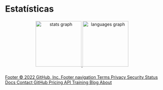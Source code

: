 # Estatísticas

###

<div align="center">
  <a href="https://github.com/JhoniPS">
  <img src="https://github-readme-stats.vercel.app/api?hide_title=false&hide_rank=false&show_icons=true&include_all_commits=true&count_private=true&disable_animations=false&theme=dracula&locale=pt-br&hide_border=true&username=JhoniPS" height="150" alt="stats graph"  />
  <img src="https://github-readme-stats.vercel.app/api/top-langs?locale=pt-br&hide_title=false&layout=compact&card_width=320&langs_count=5&theme=dracula&hide_border=true&username=JhoniPS" height="150" alt="languages graph"  />
</div>

###



###
Footer
© 2022 GitHub, Inc.
Footer navigation
Terms
Privacy
Security
Status
Docs
Contact GitHub
Pricing
API
Training
Blog
About
